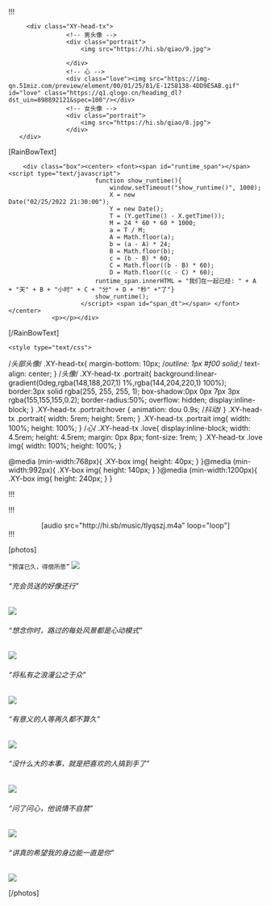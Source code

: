 !!!

         <div class="XY-head-tx">
                    <!-- 男头像 -->
                    <div class="portrait">
                        <img src="https://hi.sb/qiao/9.jpg">
                                
                    </div>
                    <!-- 心 -->
                    <div class="love"><img src="https://img-qn.51miz.com/preview/element/00/01/25/81/E-1258138-4DD9E5AB.gif" id="love" class="https://q1.qlogo.cn/headimg_dl?dst_uin=898892121&spec=100"/></div>
                    <!-- 女头像 -->
                    <div class="portrait">
                        <img src="https://hi.sb/qiao/8.jpg">
                    </div>
       </div>

<p></p>

[RainBowText]

		<div class="box"><center> <font><span id="runtime_span"></span> <script type="text/javascript">
							function show_runtime(){
								window.setTimeout("show_runtime()", 1000);
								X = new								Date("02/25/2022 21:30:00");
								Y = new Date();
								T = (Y.getTime() - X.getTime());
								M = 24 * 60 * 60 * 1000;
								a = T / M;
								A = Math.floor(a);
								b = (a - A) * 24;
								B = Math.floor(b);
								c = (b - B) * 60;
								C = Math.floor((b - B) * 60);
								D = Math.floor((c - C) * 60);
							runtime_span.innerHTML = "我们在一起已经: " + A + "天" + B + "小时" + C + "分" + D + "秒" +"了"}
							show_runtime();
						</script> <span id="span_dt"></span> </font></center>
				<p></p></div> 




[/RainBowText]






 	<style type="text/css">
  /*头部头像*/
.XY-head-tx{
	margin-bottom: 10px;
	/*outline: 1px #f00 solid;*/
	text-align: center;
}
/*头像*/
.XY-head-tx .portrait{
    background:linear-gradient(0deg,rgba(148,188,207,1) 1%,rgba(144,204,220,1) 100%);
    border:3px solid rgba(255, 255, 255, 1);
    box-shadow:0px 0px 7px 3px rgba(155,155,155,0.2);
    border-radius:50%;
    overflow: hidden;
    display:inline-block;
}
.XY-head-tx .portrait:hover {
	animation: dou 0.9s;   /*抖动*/
}
.XY-head-tx .portrait{
    width: 5rem;
    height: 5rem;
}
.XY-head-tx .portrait img{
	width: 100%;
	height: 100%;
}
/*心*/
.XY-head-tx .love{
    display:inline-block;
    width: 4.5rem;
    height: 4.5rem;
    margin: 0px 8px;
    font-size: 1rem;
}
.XY-head-tx .love img{
	width: 100%;
	height: 100%;
}


@media (min-width:768px){
	.XY-box img{
	    height: 40px;
    }
}@media (min-width:992px){
	.XY-box img{
	    height: 140px;
    }
}@media (min-width:1200px){
	.XY-box img{
	    height: 240px;
    }
}

</style> 

<script src="https://cdn.jsdelivr.net/gh/1426239465/98dou.cn/yinghua/yinghua.js"></script>
!!!

!!!
<br>
<center>
[audio src="http://hi.sb/music/tlyqszj.m4a" loop="loop"]
</center>
!!!






[photos]

`“预谋已久，得偿所愿”`
![](https://hi.sb/qiao/2.jpg) 
###### “充会员送的好像还行”
![](https://hi.sb/qiao/3.jpg) 
###### “想念你时，路过的每处风景都是心动模式”
![](https://hi.sb/qiao/4.jpg)
###### “将私有之浪漫公之于众”
![](https://hi.sb/qiao/10.jpg) 
###### “有意义的人等再久都不算久” 
![](https://hi.sb/qiao/5.jpg) 
###### “没什么大的本事，就是把喜欢的人搞到手了”
![](https://hi.sb/qiao/6.jpg)
###### “问了问心，他说情不自禁”
![](https://hi.sb/qiao/7.jpg)  
###### “讲真的希望我的身边能一直是你”
![](https://hi.sb/qiao/1.jpg) 

[/photos]




